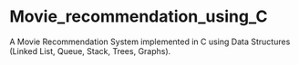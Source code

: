 # Movie_recommendation_using_C
A Movie Recommendation System implemented in C using Data Structures (Linked List, Queue, Stack, Trees, Graphs).
